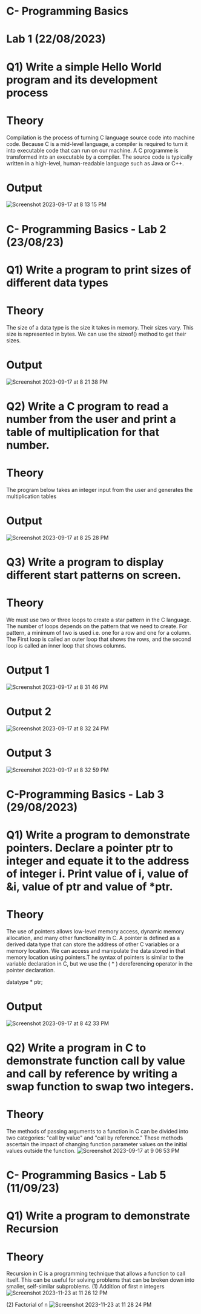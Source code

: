 # C- Programming Basics
# Lab 1 (22/08/2023)
# Q1) Write a simple Hello World program and its development process
# Theory
Compilation is the process of turning C language source code into machine code. Because C is a mid-level language, a compiler is required to turn it into executable code that can run on our machine. A C programme is transformed into an executable by a compiler. The source code is typically written in a high-level, human-readable language such as Java or C++.
# Output
![Screenshot 2023-09-17 at 8 13 15 PM](https://github.com/shrutitalyan/c-programs2/assets/143024392/d54e7bb6-51d2-40bf-9d77-4d1cc9e498b4)
# C- Programming Basics - Lab 2 (23/08/23)
# Q1) Write a program to print sizes of different data types
# Theory 
The size of a data type is the size it takes in memory. Their sizes vary. This size is represented in bytes. We can use the sizeof() method to get their sizes.
# Output
![Screenshot 2023-09-17 at 8 21 38 PM](https://github.com/shrutitalyan/c-programs2/assets/143024392/a1a67545-f2ce-44ae-951e-72f62f9cb263)
# Q2) Write a C program to read a number from the user and print a table of multiplication for that number.
# Theory
The program below takes an integer input from the user and generates the multiplication tables
# Output 

![Screenshot 2023-09-17 at 8 25 28 PM](https://github.com/shrutitalyan/c-programs2/assets/143024392/7d851c86-21ed-43cf-8f36-1606a44756d4)

# Q3) Write a program to display different start patterns on screen.
# Theory 
We must use two or three loops to create a star pattern in the C language. The number of loops depends on the pattern that we need to create. For pattern, a minimum of two is used i.e. one for a row and one for a column. The First loop is called an outer loop that shows the rows, and the second loop is called an inner loop that shows columns.
# Output 1
![Screenshot 2023-09-17 at 8 31 46 PM](https://github.com/shrutitalyan/c-programs2/assets/143024392/09645a23-c365-46bf-8e13-517cb655cc26)
# Output 2
![Screenshot 2023-09-17 at 8 32 24 PM](https://github.com/shrutitalyan/c-programs2/assets/143024392/115bfda9-2851-429c-9c4d-b26e907081fe)
# Output 3
![Screenshot 2023-09-17 at 8 32 59 PM](https://github.com/shrutitalyan/c-programs2/assets/143024392/e31f88d0-d7ff-4f1c-afb7-7d756dca8cd4)
# C-Programming Basics - Lab 3 (29/08/2023)
# Q1) Write a program to demonstrate pointers. Declare a pointer ptr to integer and equate it to the address of integer i. Print value of i, value of &i, value of ptr and value of *ptr.
# Theory
The use of pointers allows low-level memory access, dynamic memory allocation, and many other functionality in C.
A pointer is defined as a derived data type that can store the address of other C variables or a memory location. We can access and manipulate the data stored in that memory location using pointers.T he syntax of pointers is similar to the variable declaration in C, but we use the ( * ) dereferencing operator in the pointer declaration.

datatype * ptr;
# Output 
![Screenshot 2023-09-17 at 8 42 33 PM](https://github.com/shrutitalyan/c-programs2/assets/143024392/489835ec-c063-43ab-b39e-0515b3f6615b)
# Q2) Write a program in C to demonstrate function call by value and call by reference by writing a swap function to swap two integers.
# Theory
The methods of passing arguments to a function in C can be divided into two categories: "call by value" and "call by reference." These methods ascertain the impact of changing function parameter values on the initial values outside the function.
![Screenshot 2023-09-17 at 9 06 53 PM](https://github.com/shrutitalyan/c-programs2/assets/143024392/8109aa44-e2ae-408f-915a-6dc1c3e7ba7a)
# C- Programming Basics - Lab 5 (11/09/23)

# Q1) Write a program to demonstrate Recursion
# Theory 
Recursion in C is a programming technique that allows a function to call itself. This can be useful for solving problems that can be broken down into smaller, self-similar subproblems.
(1) Addition of first n integers
![Screenshot 2023-11-23 at 11 26 12 PM](https://github.com/shrutitalyan/c-programs2/assets/143024392/9ec3bdea-82b1-44c3-b337-b6385a8411f3)

(2) Factorial of n
![Screenshot 2023-11-23 at 11 28 24 PM](https://github.com/shrutitalyan/c-programs2/assets/143024392/965b4c88-7ca3-4209-ae35-0c946d6c181f)

















